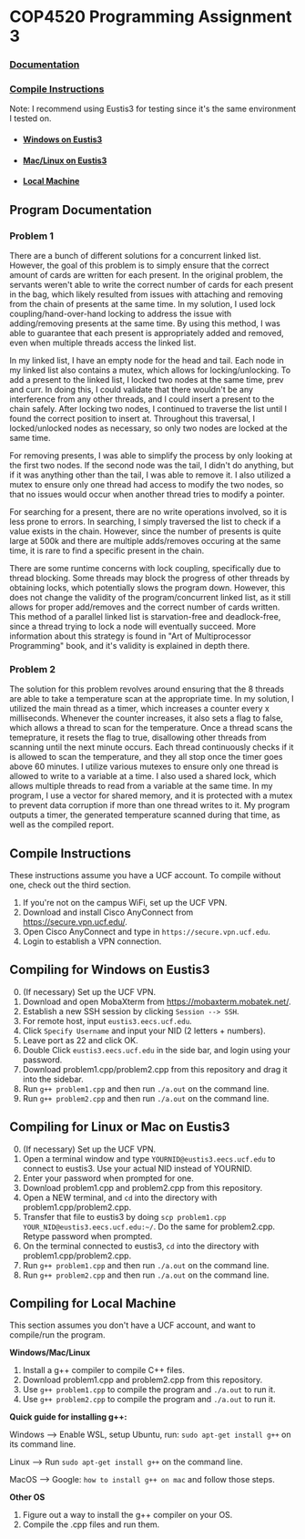 # COP4520 Programming Assignment 3

### [Documentation](#Program-Documentation)

### [Compile Instructions](#Compile-Instructions)
Note: I recommend using Eustis3 for testing since it's the same environment I tested on.
- #### [Windows on Eustis3](#Compiling-for-Windows-on-Eustis3)
- #### [Mac/Linux on Eustis3](#Compiling-for-Linux-or-Mac-on-Eustis3)
- #### [Local Machine](#Compiling-for-Local-Machine)


## Program Documentation
### Problem 1
There are a bunch of different solutions for a concurrent linked list. 
However, the goal of this problem is to simply ensure that the correct amount of cards are written for each present.
In the original problem, the servants weren't able to write the correct number of cards for each present in the bag, 
which likely resulted from issues with attaching and removing from the chain of presents at the same time.
In my solution, I used lock coupling/hand-over-hand locking to address the issue with adding/removing presents at the same time.
By using this method, I was able to guarantee that each present is appropriately added and removed, even when multiple threads access the linked list.

In my linked list, I have an empty node for the head and tail.
Each node in my linked list also contains a mutex, which allows for locking/unlocking.
To add a present to the linked list, I locked two nodes at the same time, prev and curr.
In doing this, I could validate that there wouldn't be any interference from any other threads, and I could insert a present to the chain safely.
After locking two nodes, I continued to traverse the list until I found the correct position to insert at.
Throughout this traversal, I locked/unlocked nodes as necessary, so only two nodes are locked at the same time.

For removing presents, I was able to simplify the process by only looking at the first two nodes.
If the second node was the tail, I didn't do anything, but if it was anything other than the tail, I was able to remove it.
I also utilized a mutex to ensure only one thread had access to modify the two nodes, so that no issues would occur when another thread tries to modify a pointer.

For searching for a present, there are no write operations involved, so it is less prone to errors.
In searching, I simply traversed the list to check if a value exists in the chain.
However, since the number of presents is quite large at 500k and there are multiple adds/removes occuring at the same time, it is rare to find a specific present in the chain.

There are some runtime concerns with lock coupling, specifically due to thread blocking.
Some threads may block the progress of other threads by obtaining locks, which potentially slows the program down.
However, this does not change the validity of the program/concurrent linked list, as it still allows for proper add/removes and the correct number of cards written.
This method of a parallel linked list is starvation-free and deadlock-free, since a thread trying to lock a node will eventually succeed.
More information about this strategy is found in "Art of Multiprocessor Programming" book, and it's validity is explained in depth there.

### Problem 2
The solution for this problem revolves around ensuring that the 8 threads are able to take a temperature scan at the appropriate time.
In my solution, I utilized the main thread as a timer, which increases a counter every x milliseconds.
Whenever the counter increases, it also sets a flag to false, which allows a thread to scan for the temperature.
Once a thread scans the temeprature, it resets the flag to true, disallowing other threads from scanning until the next minute occurs.
Each thread continuously checks if it is allowed to scan the temperature, and they all stop once the timer goes above 60 minutes.
I utilize various mutexes to ensure only one thread is allowed to write to a variable at a time.
I also used a shared lock, which allows multiple threads to read from a variable at the same time.
In my program, I use a vector for shared memory, and it is protected with a mutex to prevent data corruption if more than one thread writes to it.
My program outputs a timer, the generated temperature scanned during that time, as well as the compiled report.

## Compile Instructions
These instructions assume you have a UCF account. To compile without one, check out the third section.

1. If you're not on the campus WiFi, set up the UCF VPN.
2. Download and install Cisco AnyConnect from https://secure.vpn.ucf.edu/.
3. Open Cisco AnyConnect and type in `https://secure.vpn.ucf.edu`.
4. Login to establish a VPN connection.


## Compiling for Windows on Eustis3

0. (If necessary) Set up the UCF VPN.
1. Download and open MobaXterm from https://mobaxterm.mobatek.net/.
2. Establish a new SSH session by clicking `Session --> SSH`.
3. For remote host, input `eustis3.eecs.ucf.edu`.
4. Click `Specify Username` and input your NID (2 letters + numbers).
5. Leave port as 22 and click OK.
6. Double Click `eustis3.eecs.ucf.edu` in the side bar, and login using your password.
7. Download problem1.cpp/problem2.cpp from this repository and drag it into the sidebar.
8. Run `g++ problem1.cpp` and then run `./a.out` on the command line.
9. Run `g++ problem2.cpp` and then run `./a.out` on the command line.



## Compiling for Linux or Mac on Eustis3

0. (If necessary) Set up the UCF VPN.
1. Open a terminal window and type `YOURNID@eustis3.eecs.ucf.edu` to connect to eustis3. Use your actual NID instead of YOURNID.
2. Enter your password when prompted for one.
3. Download problem1.cpp and problem2.cpp from this repository.
4. Open a NEW terminal, and `cd` into the directory with problem1.cpp/problem2.cpp.
5. Transfer that file to eustis3 by doing `scp problem1.cpp YOUR_NID@eustis3.eecs.ucf.edu:~/`. Do the same for problem2.cpp. Retype password when prompted.
6. On the terminal connected to eustis3, `cd` into the directory with problem1.cpp/problem2.cpp.
7. Run `g++ problem1.cpp` and then run `./a.out` on the command line.
8. Run `g++ problem2.cpp` and then run `./a.out` on the command line.


## Compiling for Local Machine
This section assumes you don't have a UCF account, and want to compile/run the program.

**Windows/Mac/Linux**
1. Install a g++ compiler to compile C++ files.
2. Download problem1.cpp and problem2.cpp from this repository.
3. Use `g++ problem1.cpp` to compile the program and `./a.out` to run it.
4. Use `g++ problem2.cpp` to compile the program and `./a.out` to run it.

**Quick guide for installing g++:**

Windows --> Enable WSL, setup Ubuntu, run: `sudo apt-get install g++` on its command line.

Linux --> Run `sudo apt-get install g++` on the command line.

MacOS --> Google: `how to install g++ on mac` and follow those steps.


**Other OS**
1. Figure out a way to install the g++ compiler on your OS.
2. Compile the .cpp files and run them.